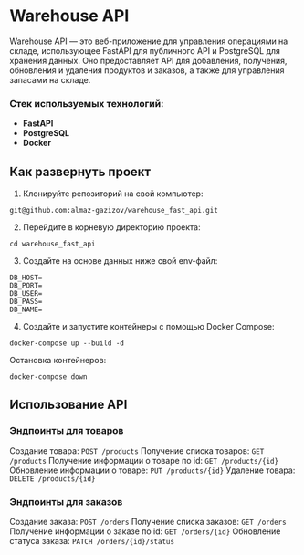 # Warehouse API

Warehouse API — это веб-приложение для управления операциями на складе, использующее FastAPI для публичного API и PostgreSQL для хранения данных. Оно предоставляет API для добавления, получения, обновления и удаления продуктов и заказов, а также для управления запасами на складе.

### Стек используемых технологий:

- **FastAPI**
- **PostgreSQL**
- **Docker**

## Как развернуть проект

1. Клонируйте репозиторий на свой компьютер:
```
git@github.com:almaz-gazizov/warehouse_fast_api.git
```
2. Перейдите в корневую директорию проекта:
```
cd warehouse_fast_api
```
3. Создайте на основе данных ниже свой env-файл:
```
DB_HOST=
DB_PORT=
DB_USER=
DB_PASS=
DB_NAME=
```
4. Создайте и запустите контейнеры с помощью Docker Compose:
```
docker-compose up --build -d
```
Остановка контейнеров:
```
docker-compose down
```

## Использование API

### Эндпоинты для товаров

Создание товара: `POST /products`
Получение списка товаров: `GET /products`
Получение информации о товаре по id: `GET /products/{id}`
Обновление информации о товаре: `PUT /products/{id}`
Удаление товара: `DELETE /products/{id}`

### Эндпоинты для заказов

Создание заказа: `POST /orders`
Получение списка заказов: `GET /orders`
Получение информации о заказе по id: `GET /orders/{id}`
Обновление статуса заказа: `PATCH /orders/{id}/status`